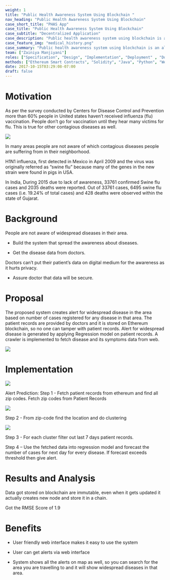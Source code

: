 ```yaml
---
weight: 1
title: "Public Health Awareness System Using Blockchain "
nav_heading: "Public Health Awareness System Using Blockchain"
case_short_title: "PHAS App"
case_title: "Public Health Awareness System Using Blockchain"
case_subtitle: "Decentralized Application"
case_description: "Public health awareness system using blockchain is an alert system which is built with the combination of Blockchain and Artificial Intelligence."
case_feature_img: "medical_history.png"
case_summary: "Public health awareness system using blockchain is an alert system which is built with the combination of Blockchain and Artificial Intelligence."
team: ["Zainiya Manjiyani"]
roles: ["Specification", "Design", "Implementation", "Deployment" , "Documentation"]
methods: ["Ethereum Smart Contracts", "Solidity", "Java", "Python", "Web3", "PHP"]
date: 2017-10-15T03:29:08-07:00
draft: false
---
```


# Motivation

As per the survey conducted by Centers for Disease Control and Prevention more than 60% people in United states haven’t received influenza (flu) vaccination. People don’t go for vaccination until they hear many victims for flu. This is true for other contagious diseases as well. 



![](//localhost:1313/cope/img/statsUS.png)

In many areas people are not aware of which contagious diseases people are suffering from in their neighborhood.

H1N1 influenza, first detected in Mexico in April 2009 and the virus was originally referred as “swine flu” because many of the genes in the new strain were found in pigs in USA.

In India, During 2015 due to lack of awareness, 33761 confirmed Swine flu cases and 2035 deaths were reported. Out of 33761 cases, 6495 swine flu cases (i.e. 19.24% of total cases) and 428 deaths were observed within the state of Gujarat. 


# Background

People are not aware of widespread diseases in their area.

- Build the system that spread the awareness about diseases.

- Get the disease data from doctors.

Doctors can’t put their patient’s data on digital medium for the awareness as it hurts privacy.

- Assure doctor that data will be secure.

# Proposal

The proposed system creates alert for widespread disease in the area based on number of cases registered for any disease in that area. The patient records are provided by doctors and it is stored on Ethereum blockchain, so no one can tamper with patient records. Alert for widespread disease is generated by applying Regression model on patient records. A crawler is implemented to fetch disease and its symptoms data from web.

![](//localhost:1313/cope/img/structure.png)

# Implementation

![](//localhost:1313/cope/img/Implementation.png)

Alert Prediction:
Step 1 - Fetch patient records from ethereum and find all zip codes.
Fetch zip codes from  Patient Records

![](//localhost:1313/cope/img/imp_2.png)

Step 2 - From zip-code find the location and do clustering

![](//localhost:1313/cope/img/imp_3.png)

Step 3 - For each cluster filter out last 7 days patient records.

Step 4 – Use the fetched data into regression model and forecast the number of cases for next day for every disease. If forecast exceeds threshold then give alert.

# Results and Analysis

Data got stored on blockchain are immutable, even when it gets updated it actually creates new node and store it in a chain.

Got the RMSE Score of 1.9

# Benefits

- User friendly web interface makes it easy to use the system

- User can get alerts via web interface

- System shows all the alerts on map as well, so you can search for the area you are travelling to and it will show widespread diseases in that area.